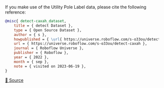 If you make use of the Utility Pole Label data, please cite the following reference:

``` bibtex
@misc{ detect-caxah_dataset,
    title = { detect Dataset },
    type = { Open Source Dataset },
    author = { s },
    howpublished = { \url{ https://universe.roboflow.com/s-o33ou/detect-caxah } },
    url = { https://universe.roboflow.com/s-o33ou/detect-caxah },
    journal = { Roboflow Universe },
    publisher = { Roboflow },
    year = { 2022 },
    month = { sep },
    note = { visited on 2023-06-19 },
}
```

[🔗 Source](https://universe.roboflow.com/new-workspace-en1on/utility-pole-label)
